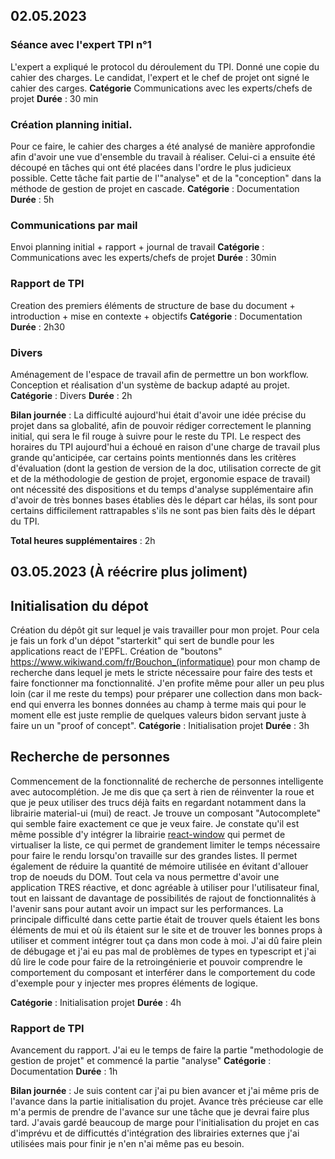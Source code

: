 ## 02.05.2023
### Séance avec l'expert TPI n°1
L'expert a expliqué le protocol du déroulement du TPI. Donné une copie du cahier des charges. Le candidat, l'expert et le chef de projet ont signé le cahier des carges.
__Catégorie__ Communications avec les experts/chefs de projet
__Durée__ : 30 min

### Création planning initial. 
Pour ce faire, le cahier des charges a été analysé de manière approfondie afin d'avoir une vue d'ensemble du travail à réaliser. Celui-ci a ensuite été découpé en tâches qui ont été placées dans l'ordre le plus judicieux possible. Cette tâche fait partie de l'"analyse" et de la "conception" dans la méthode de gestion de projet en cascade.
__Catégorie__ : Documentation
__Durée__ : 5h

### Communications par mail
Envoi planning initial + rapport + journal de travail
__Catégorie__ : Communications avec les experts/chefs de projet
__Durée__ : 30min

### Rapport de TPI
Creation des premiers éléments de structure de base du document + introduction + mise en contexte + objectifs
__Catégorie__ : Documentation
__Durée__ : 2h30

### Divers
Aménagement de l'espace de travail afin de permettre un bon workflow.
Conception et réalisation d'un système de backup adapté au projet.
__Catégorie__ : Divers
__Durée__ : 2h


__Bilan journée__ : 
La difficulté aujourd'hui était d'avoir une idée précise du projet dans sa globalité, afin de pouvoir rédiger correctement le planning initial, qui sera le fil rouge à suivre pour le reste du TPI. Le respect des horaires du TPI aujourd'hui a échoué en raison d'une charge de travail plus grande qu'anticipée, car certains points mentionnés dans les critères d'évaluation (dont la gestion de version de la doc, utilisation correcte de git et de la méthodologie de gestion de projet, ergonomie espace de travail) ont nécessité des dispositions et du temps d'analyse supplémentaire afin d'avoir de très bonnes bases établies dès le départ car hélas, ils sont pour certains difficilement rattrapables s'ils ne sont pas bien faits dès le départ du TPI.

__Total heures supplémentaires__ : 2h



## 03.05.2023 (À réécrire plus joliment)

## Initialisation du dépot
Création du dépôt git sur lequel je vais travailler pour mon projet. 
Pour cela je fais un fork d'un dépot "starterkit" qui sert de bundle pour les applications react de l'EPFL. Création de "boutons" https://www.wikiwand.com/fr/Bouchon_(informatique) pour mon champ de recherche dans lequel je mets le stricte nécessaire pour faire des tests et faire fonctionner ma fonctionnalité. J'en profite même pour aller un peu plus loin (car il me reste du temps) pour préparer une collection dans mon back-end qui enverra les bonnes données au champ à terme mais qui pour le moment elle est juste remplie de quelques valeurs bidon servant juste à faire un un "proof of concept".
__Catégorie__ : Initialisation projet
__Durée__ : 3h

## Recherche de personnes
Commencement de la fonctionnalité de recherche de personnes intelligente avec autocomplétion. Je me dis que ça sert à rien de réinventer la roue et que je peux utiliser des trucs déjà faits en regardant notamment dans la librairie material-ui (mui) de react. Je trouve un composant "Autocomplete" qui semble faire exactement ce que je veux faire. Je constate qu'il est même possible d'y intégrer la librairie [react-window](https://github.com/bvaughn/react-window) qui permet de virtualiser la liste, ce qui permet de grandement limiter le temps nécessaire pour faire le rendu lorsqu'on travaille sur des grandes listes. Il permet également de réduire la quantité de mémoire utilisée en évitant d'allouer trop de noeuds du DOM. Tout cela va nous permettre d'avoir une application TRES réactive, et donc agréable à utiliser pour l'utilisateur final, tout en laissant de davantage de possibilités de rajout de fonctionnalités à l'avenir sans pour autant avoir un impact sur les performances.
La principale difficulté dans cette partie était de trouver quels étaient les bons éléments de mui et où ils étaient sur le site et de trouver les bonnes props à utiliser et comment intégrer tout ça dans mon code à moi. J'ai dû faire plein de débugage et j'ai eu pas mal de problèmes de types en typescript et j'ai dû lire le code pour faire de la retroingénierie et pouvoir comprendre le comportement du composant et interférer dans le comportement du code d'exemple pour y injecter mes propres éléments de logique.

__Catégorie__ : Initialisation projet
__Durée__ : 4h

### Rapport de TPI
Avancement du rapport. J'ai eu le temps de faire la partie "methodologie de gestion de projet" et commencé la partie "analyse"
__Catégorie__ : Documentation
__Durée__ : 1h

__Bilan journée__ : Je suis content car j'ai pu bien avancer et j'ai même pris de l'avance dans la partie initialisation du projet. Avance très précieuse car elle m'a permis de prendre de l'avance sur une tâche que je devrai faire plus tard. J'avais gardé beaucoup de marge pour l'initialisation du projet en cas d'imprévu et de difficuttés d'intégration des librairies externes que j'ai utilisées mais pour finir je n'en n'ai même pas eu besoin.